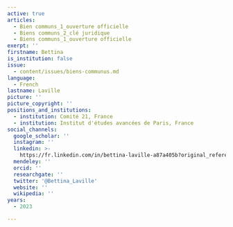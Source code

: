 ```yaml
---
active: true
articles:
  - Bien communs_1_ouverture officielle
  - Biens communs_2_clé juridique
  - Biens communs_1_ouverture officielle
exerpt: ''
firstname: Bettina
is_institution: false
issue:
  - content/issues/biens-communus.md
language:
  - French
lastname: Laville
picture: ''
picture_copyright: ''
positions_and_institutions:
  - institution: Comité 21, France
  - institution: Institut d'études avancées de Paris, France
social_channels:
  google_scholar: ''
  instagram: ''
  linkedin: >-
    https://fr.linkedin.com/in/bettina-laville-a87a405b?original_referer=https%3A%2F%2Fwww.google.com%2F
  mendeley: ''
  orcid: ''
  researchgate: ''
  twitter: '@Bettina_Laville'
  website: ''
  wikipedia: ''
years:
  - 2023

---
```

